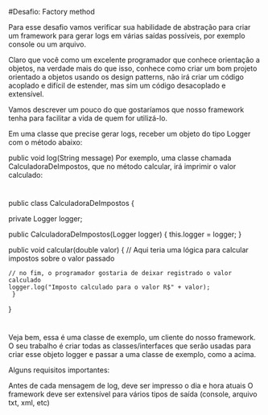 #Desafio: Factory method

Para esse desafio vamos verificar sua habilidade de abstração para criar um framework para gerar logs em várias saídas possíveis, por exemplo console ou um arquivo.

Claro que você como um excelente programador que conhece orientação a objetos, na verdade mais do que isso, conhece como criar um bom projeto orientado a objetos usando os design patterns, não irá criar um código acoplado e difícil de estender, mas sim um código desacoplado e extensível.

Vamos descrever um pouco do que gostaríamos que nosso framework tenha para facilitar a vida de quem for utilizá-lo.

Em uma classe que precise gerar logs, receber um objeto do tipo Logger com o método abaixo:

public void log(String message)
Por exemplo, uma classe chamada CalculadoraDeImpostos, que no método calcular, irá imprimir o valor calculado:

#
public class CalculadoraDeImpostos {
  
  private Logger logger;

  public CalculadoraDeImpostos(Logger logger) {
    this.logger = logger;
  }
  
  public void calcular(double valor) {
    // Aqui teria uma lógica para calcular impostos sobre o valor passado

    // no fim, o programador gostaria de deixar registrado o valor calculado
    logger.log("Imposto calculado para o valor R$" + valor);
     }

 }
#

Veja bem, essa é uma classe de exemplo, um cliente do nosso framework. O seu trabalho é criar todas as classes/interfaces que serão usadas para criar esse objeto logger e passar a uma classe de exemplo, como a acima.

Alguns requisitos importantes:

Antes de cada mensagem de log, deve ser impresso o dia e hora atuais
O framework deve ser extensível para vários tipos de saída (console, arquivo txt, xml, etc)
